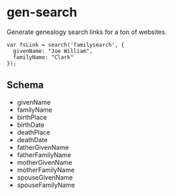 # gen-search

Generate genealogy search links for a ton of websites.

````
var fsLink = search('familysearch', {
  givenName: "Joe William",
  familyName: "Clark"
});
````

## Schema

* givenName
* familyName
* birthPlace
* birthDate
* deathPlace
* deathDate
* fatherGivenName
* fatherFamilyName
* motherGivenName
* motherFamilyName
* spouseGivenName
* spouseFamilyName